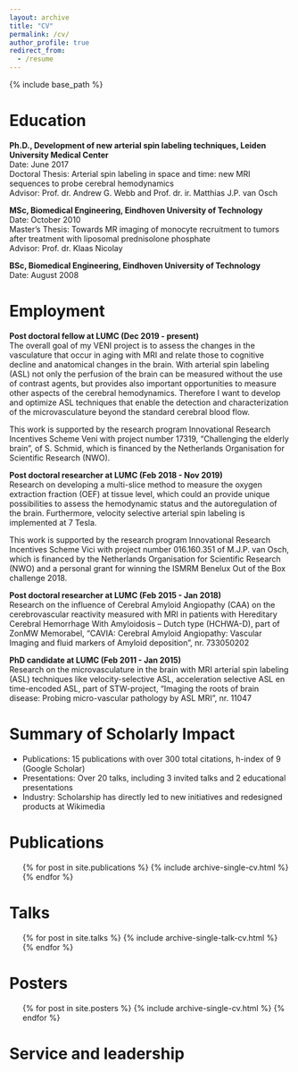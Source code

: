 ```yaml
---
layout: archive
title: "CV"
permalink: /cv/
author_profile: true
redirect_from:
  - /resume
---
```


{% include base_path %}

Education
======
**Ph.D., Development of new arterial spin labeling techniques, Leiden University Medical Center**  
  Date: June 2017  
  Doctoral Thesis: Arterial spin labeling in space and time: new MRI sequences to probe cerebral hemodynamics  
  Advisor: Prof. dr. Andrew G. Webb and  Prof. dr. ir. Matthias J.P. van Osch  
  
**MSc, Biomedical Engineering, Eindhoven University of Technology**  
  Date: October 2010  
  Master’s Thesis: Towards MR imaging of monocyte recruitment to tumors after treatment with liposomal prednisolone phosphate  
  Advisor: Prof. dr. Klaas Nicolay  
  
**BSc, Biomedical Engineering, Eindhoven University of Technology**  
  Date: August 2008  

Employment
======
**Post doctoral fellow at LUMC (Dec 2019 - present)**  
  The overall goal of my VENI project is to assess the changes in the vasculature that occur in aging with MRI and relate those to cognitive decline and anatomical changes in the brain. With arterial spin labeling (ASL) not only the perfusion of the brain can be measured without the use of contrast agents, but provides also important opportunities to measure other aspects of the cerebral hemodynamics. Therefore I want to develop and optimize ASL techniques that enable the detection and characterization of the microvasculature beyond the standard cerebral blood flow.   

  This work is supported by the research program Innovational Research Incentives Scheme Veni with project number 17319, “Challenging the elderly brain”, of S. Schmid, which is financed by the Netherlands Organisation for Scientific Research (NWO).  

**Post doctoral researcher at LUMC (Feb 2018 - Nov 2019)**  
  Research on developing a multi-slice method to measure the oxygen extraction fraction (OEF) at tissue level, which could an provide unique possibilities to assess the hemodynamic status and the autoregulation of the brain. Furthermore, velocity selective arterial spin labeling is implemented at 7 Tesla.  

  This work is supported by the research program Innovational Research Incentives Scheme Vici with project number 016.160.351 of M.J.P. van Osch, which is financed by the Netherlands Organisation for Scientific Research (NWO) and a personal grant for winning the ISMRM Benelux Out of the Box challenge 2018.  

**Post doctoral researcher at LUMC (Feb 2015 - Jan 2018)**  
  Research on the influence of Cerebral Amyloid Angiopathy (CAA) on the cerebrovascular reactivity measured with MRI in patients with Hereditary Cerebral Hemorrhage With Amyloidosis – Dutch type (HCHWA-D), part of ZonMW Memorabel, “CAVIA: Cerebral Amyloid Angiopathy: Vascular Imaging and fluid markers of Amyloid deposition”, nr. 733050202  

**PhD candidate at LUMC (Feb 2011 - Jan 2015)**  
  Research on the microvasculature in the brain with MRI arterial spin labeling (ASL) techniques like velocity-selective ASL, acceleration selective ASL en time-encoded ASL, part of STW-project, “Imaging the roots of brain disease: Probing micro-vascular pathology by ASL MRI”, nr. 11047  

Summary of Scholarly Impact
======
* Publications: 15 publications with over 300 total citations, h-index of 9 (Google Scholar)
* Presentations: Over 20 talks, including 3 invited talks and 2 educational presentations
* Industry: Scholarship has directly led to new initiatives and redesigned products at Wikimedia

Publications
======
  <ul>{% for post in site.publications %}
    {% include archive-single-cv.html %}
  {% endfor %}</ul>
  
Talks
======
  <ul>{% for post in site.talks %}
    {% include archive-single-talk-cv.html %}
  {% endfor %}</ul>
  
Posters
======
  <ul>{% for post in site.posters %}
    {% include archive-single-cv.html %}
  {% endfor %}</ul>
  
Service and leadership
======

